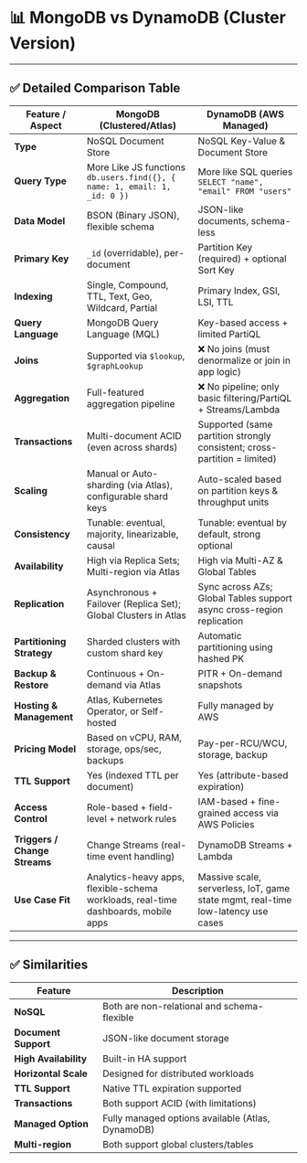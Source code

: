 # 📊 MongoDB vs DynamoDB (Cluster Version)

---

## ✅ Detailed Comparison Table

| Feature / Aspect          | **MongoDB (Clustered/Atlas)**                                                                 | **DynamoDB (AWS Managed)**                                                               |
|---------------------------|-----------------------------------------------------------------------------------------------|------------------------------------------------------------------------------------------|
| **Type**                  | NoSQL Document Store                                                                         | NoSQL Key-Value & Document Store                                                         |
| **Query Type**                  | More Like JS functions `db.users.find({}, { name: 1, email: 1, _id: 0 })` | More like SQL queries `SELECT "name", "email" FROM "users"`|
|**Data Model**            | BSON (Binary JSON), flexible schema                                                          | JSON-like documents, schema-less                                                         |
| **Primary Key**           | `_id` (overridable), per-document                                                            | Partition Key (required) + optional Sort Key                                             |
| **Indexing**              | Single, Compound, TTL, Text, Geo, Wildcard, Partial                                          | Primary Index, GSI, LSI, TTL                                                             |
| **Query Language**        | MongoDB Query Language (MQL)                                                                 | Key-based access + limited PartiQL                                                       |
| **Joins**                 | Supported via `$lookup`, `$graphLookup`                                                      | ❌ No joins (must denormalize or join in app logic)                                      |
| **Aggregation**           | Full-featured aggregation pipeline                                                           | ❌ No pipeline; only basic filtering/PartiQL + Streams/Lambda                            |
| **Transactions**          | Multi-document ACID (even across shards)                                                     | Supported (same partition strongly consistent; cross-partition = limited)               |
| **Scaling**               | Manual or Auto-sharding (via Atlas), configurable shard keys                                 | Auto-scaled based on partition keys & throughput units                                   |
| **Consistency**           | Tunable: eventual, majority, linearizable, causal                                            | Tunable: eventual by default, strong optional                                            |
| **Availability**          | High via Replica Sets; Multi-region via Atlas                                                | High via Multi-AZ & Global Tables                                                        |
| **Replication**           | Asynchronous + Failover (Replica Set); Global Clusters in Atlas                              | Sync across AZs; Global Tables support async cross-region replication                   |
| **Partitioning Strategy** | Sharded clusters with custom shard key                                                       | Automatic partitioning using hashed PK                                                  |
| **Backup & Restore**      | Continuous + On-demand via Atlas                                                             | PITR + On-demand snapshots                                                               |
| **Hosting & Management**  | Atlas, Kubernetes Operator, or Self-hosted                                                   | Fully managed by AWS                                                                    |
| **Pricing Model**         | Based on vCPU, RAM, storage, ops/sec, backups                                                | Pay-per-RCU/WCU, storage, backup                                                        |
| **TTL Support**           | Yes (indexed TTL per document)                                                              | Yes (attribute-based expiration)                                                         |
| **Access Control**        | Role-based + field-level + network rules                                                     | IAM-based + fine-grained access via AWS Policies                                         |
| **Triggers / Change Streams** | Change Streams (real-time event handling)                                               | DynamoDB Streams + Lambda                                                               |
| **Use Case Fit**          | Analytics-heavy apps, flexible-schema workloads, real-time dashboards, mobile apps          | Massive scale, serverless, IoT, game state mgmt, real-time low-latency use cases        |

---

## ✅ Similarities

| Feature               | Description                                                                 |
|-----------------------|-----------------------------------------------------------------------------|
| **NoSQL**            | Both are non-relational and schema-flexible                                  |
| **Document Support** | JSON-like document storage                                                    |
| **High Availability**| Built-in HA support                                                           |
| **Horizontal Scale** | Designed for distributed workloads                                            |
| **TTL Support**      | Native TTL expiration supported                                               |
| **Transactions**     | Both support ACID (with limitations)                                          |
| **Managed Option**   | Fully managed options available (Atlas, DynamoDB)                             |
| **Multi-region**     | Both support global clusters/tables                                           |

